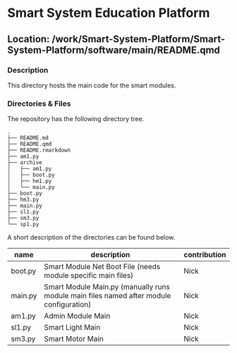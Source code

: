 

# Smart System Education Platform

## Location: /work/Smart-System-Platform/Smart-System-Platform/software/main/README.qmd

### Description

This directory hosts the main code for the smart modules.

### Directories & Files

The repository has the following directory tree.

    .
    ├── README.md
    ├── README.qmd
    ├── README.rmarkdown
    ├── am1.py
    ├── archive
    │   ├── am1.py
    │   ├── boot.py
    │   ├── hm1.py
    │   └── main.py
    ├── boot.py
    ├── hm3.py
    ├── main.py
    ├── sl1.py
    ├── sm3.py
    └── sp1.py

A short description of the directories can be found below.

| name | description | contribution |
|----|----|----|
| boot.py | Smart Module Net Boot File (needs module specific main files) | Nick |
| main.py | Smart Module Main.py (manually runs module main files named after module configuration) | Nick |
| am1.py | Admin Module Main | Nick |
| sl1.py | Smart Light Main | Nick |
| sm3.py | Smart Motor Main | Nick |
